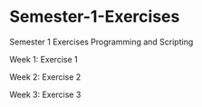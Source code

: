 # Semester-1-Exercises
Semester 1 Exercises Programming and Scripting


Week 1: Exercise 1

Week 2: Exercise 2

Week 3: Exercise 3

